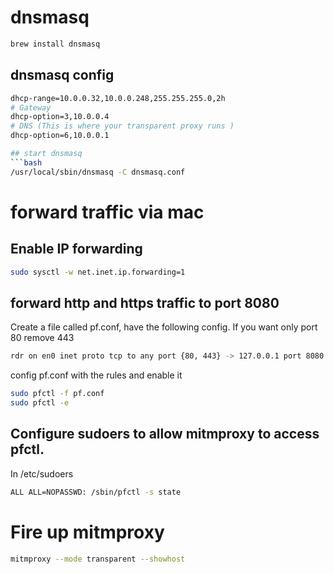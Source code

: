 # dnsmasq

```bash
brew install dnsmasq
```

## dnsmasq config

```bash
dhcp-range=10.0.0.32,10.0.0.248,255.255.255.0,2h
# Gateway
dhcp-option=3,10.0.0.4
# DNS (This is where your transparent proxy runs )
dhcp-option=6,10.0.0.1

## start dnsmasq
```bash
/usr/local/sbin/dnsmasq -C dnsmasq.conf
```

# forward traffic via mac

## Enable IP forwarding

```bash
sudo sysctl -w net.inet.ip.forwarding=1
```

## forward http and https traffic to port 8080

Create a file called pf.conf, have the following config. If you want only port 80 remove 443 

```bash
rdr on en0 inet proto tcp to any port {80, 443} -> 127.0.0.1 port 8080
```

config pf.conf with the rules and enable it

```bash
sudo pfctl -f pf.conf
sudo pfctl -e
```

##  Configure sudoers to allow mitmproxy to access pfctl.

In /etc/sudoers

```bash
ALL ALL=NOPASSWD: /sbin/pfctl -s state
```
# Fire up mitmproxy

```bash
mitmproxy --mode transparent --showhost
```
